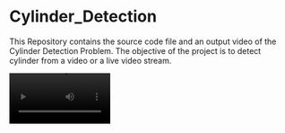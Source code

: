 # Cylinder_Detection
This Repository contains the source code file and an output video of the Cylinder Detection Problem. The objective of the project is to detect cylinder from a video or a live video stream. 

<video src='https://github.com/Pratham-Pandey/Cylinder_Detection/blob/main/Detecting%20Cylinder.mp4' width=180/>

